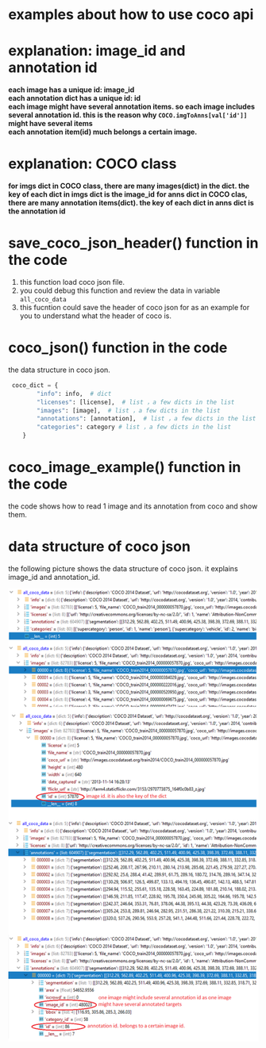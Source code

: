 # examples about how to use coco api


# explanation: image_id and annotation id
**each image has a unique id: image_id**  
**each annotation dict has a unique id: id**  
**each image might have several annotation items. so each image includes several annotation id. this is the reason why <code>COCO.imgToAnns[val['id']]</code> might have several items**  
**each annotation item(id) much belongs a certain image.**  

# explanation: COCO class
**for imgs dict in COCO class, there are many images(dict) in the dict. the key of each dict in imgs dict is the image_id**
**for anns dict in COCO clas, there are many annotation items(dict). the key of each dict in anns dict is the annotation id**


# save_coco_json_header() function in the code
1) this function load coco json file.
2) you could debug this function and review the data in variable <code>all_coco_data</code>
3) this fucntion could save the header of coco json for as an example for you to understand what the header of coco is.

# coco_json() function in the code
the data structure in coco json.
```python
 coco_dict = {
        "info": info,  # dict
        "licenses": [license],  # list ，a few dicts in the list
        "images": [image],  # list ，a few dicts in the list
        "annotations": [annotation],  # list ，a few dicts in the list
        "categories": category # list ，a few dicts in the list
    }
```

# coco_image_example() function in the code
the code shows how to read 1 image and its annotation from coco and show them.



# data structure of coco json
the following picture shows the data structure of coco json. it explains image_id and annotation_id.
<p align="left"><img width="800" src="https://github.com/ardeal/coco_api_example/blob/master/coco_json_explanation.png"></p>














